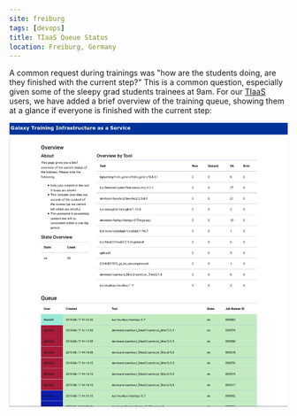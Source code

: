 ```yaml
---
site: freiburg
tags: [devops]
title: TIaaS Queue Status
location: Freiburg, Germany
---
```


A common request during trainings was "how are the students doing, are they finished with the current step?" This is a common question, especially given some of the sleepy grad students trainees at 9am. For our [TIaaS](https://galaxyproject.eu/tiaas) users, we have added a brief overview of the training queue, showing them at a glance if everyone is finished with the current step:

![Training queue visualisation](/assets/media/tiaas-queue.png)
